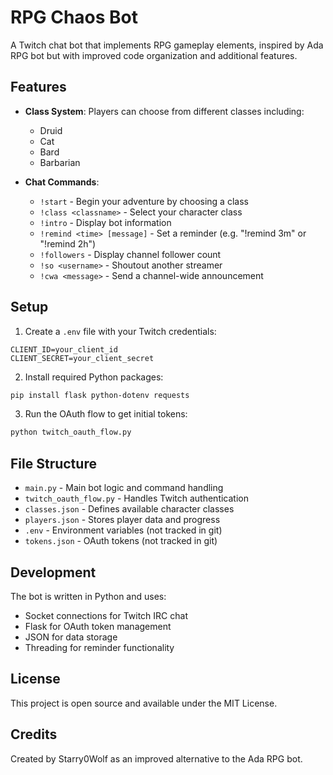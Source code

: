 # RPG Chaos Bot

A Twitch chat bot that implements RPG gameplay elements, inspired by Ada RPG bot but with improved code organization and additional features.

## Features

- **Class System**: Players can choose from different classes including:
  - Druid
  - Cat
  - Bard
  - Barbarian

- **Chat Commands**:
  - `!start` - Begin your adventure by choosing a class
  - `!class <classname>` - Select your character class
  - `!intro` - Display bot information
  - `!remind <time> [message]` - Set a reminder (e.g. "!remind 3m" or "!remind 2h")
  - `!followers` - Display channel follower count
  - `!so <username>` - Shoutout another streamer
  - `!cwa <message>` - Send a channel-wide announcement

## Setup

1. Create a `.env` file with your Twitch credentials:
```env
CLIENT_ID=your_client_id
CLIENT_SECRET=your_client_secret
```

2. Install required Python packages:
```bash
pip install flask python-dotenv requests
```

3. Run the OAuth flow to get initial tokens:
```bash
python twitch_oauth_flow.py
```

## File Structure

- `main.py` - Main bot logic and command handling
- `twitch_oauth_flow.py` - Handles Twitch authentication
- `classes.json` - Defines available character classes
- `players.json` - Stores player data and progress
- `.env` - Environment variables (not tracked in git)
- `tokens.json` - OAuth tokens (not tracked in git)

## Development

The bot is written in Python and uses:
- Socket connections for Twitch IRC chat
- Flask for OAuth token management
- JSON for data storage
- Threading for reminder functionality

## License

This project is open source and available under the MIT License.

## Credits

Created by Starry0Wolf as an improved alternative to the Ada RPG bot.